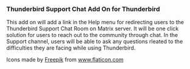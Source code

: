 <h3>Thunderbird Support Chat Add On for Thunderbird</h3>
<p>This add on will add a link in the Help menu for redirecting users to the Thunderbird Support Chat Room on Matrix server. It will be one click solution for users to reach out to the community through chat. In the Support channel, users will be able to ask any questions rleated to the difficulties they are facing while using Thunderbird.</p>

<div>Icons made by <a href="https://www.flaticon.com/authors/freepik" title="Freepik">Freepik</a> from <a href="https://www.flaticon.com/" title="Flaticon">www.flaticon.com</a></div>
